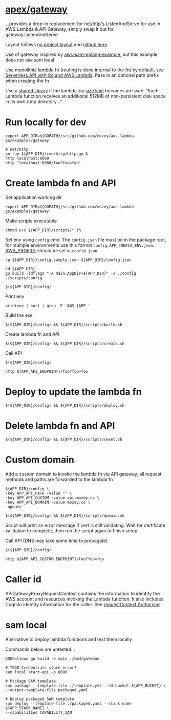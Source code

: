 # [apex/gateway](https://github.com/apex/gateway)

...provides a drop-in replacement for net/http's ListenAndServe 
for use in AWS Lambda & API Gateway, 
simply swap it out for gateway.ListenAndServe

Layout follows [go project layout](https://medium.com/golang-learn/go-project-layout-e5213cdcfaa2)
and [github here](https://github.com/golang-standards/project-layout)

Use of gateway inspired by [aws-sam-golang-example](https://github.com/cpliakas/aws-sam-golang-example),
but this example does not use sam local

Use monolithic lambda fn (routing is done internal to the fn) by default, 
see [Serverless API with Go and AWS Lambda](https://github.com/mozey/aws-lambda-go/tree/master/examples/books-api).
Pass in an optional path prefix when creating the fn

Use a [shared library](https://stackoverflow.com/a/35060357/639133) 
if the lambda zip [size limit](https://docs.aws.amazon.com/lambda/latest/dg/limits.html)
becomes an issue: "Each Lambda function receives an additional 512MB of 
non-persistent disk space in its own /tmp directory..."


# Run locally for dev

    export APP_DIR=${GOPATH}/src/github.com/mozey/aws-lambda-go/examples/gateway
    
    # net/http
    go run ${APP_DIR}/cmd/http/http.go &
    http localhost:8080
    http "localhost:8080/foo?foo=foo"
    
    
# Create lambda fn and API

Set application working dir

    export APP_DIR=${GOPATH}/src/github.com/mozey/aws-lambda-go/examples/gateway
 
Make scripts executable
 
    chmod u+x ${APP_DIR}/scripts/*.sh
 
Set env using `config` cmd.
The `config.json` file must be in the package root, 
for multiple environments use this format `config.APP_CONFIG_ENV.json`.
[AWS_PROFILE](https://docs.aws.amazon.com/cli/latest/userguide/cli-multiple-profiles.html)
should be set in `config.json`

    cp ${APP_DIR}/config.sample.json ${APP_DIR}/config.json
    
    cd ${APP_DIR}
    go build -ldflags "-X main.AppDir=${APP_DIR}" -o ./config ./scripts/config
    
    $(${APP_DIR}/config)
    
Print env

    printenv | sort | grep -E 'AWS_|APP_'
    
Build the exe

    $(${APP_DIR}/config) && ${APP_DIR}/scripts/build.sh

Create lambda fn and API

    $(${APP_DIR}/config) && ${APP_DIR}/scripts/create.sh
    
Call API

    $(${APP_DIR}/config)
    
    http ${APP_API_ENDPOINT}/foo?foo=foo


# Deploy to update the lambda fn
    
    $(${APP_DIR}/config) && ${APP_DIR}/scripts/deploy.sh

    
# Delete lambda fn and API

    $(${APP_DIR}/config) && ${APP_DIR}/scripts/reset.sh


# Custom domain
    
Add a custom domain to invoke the lambda fn via API gateway,
all request methods and paths are forwarded to the lambda fn
    
    ${APP_DIR}/config \
    -key APP_API_PATH -value "" \
    -key APP_API_CUSTOM -value api.mozey.co \
    -key APP_API_DOMAIN -value mozey.co \
    -update
    
    $(${APP_DIR}/config) && ${APP_DIR}/scripts/domain.sh
    
Script will print an error message if cert is still validating.
Wait for certificate validation to complete,
then run the script again to finish setup
    
Call API (DNS may take some time to propagate)

    $(${APP_DIR}/config)
    
    http ${APP_API_CUSTOM_ENDPOINT}/foo?foo=foo


# Caller id

APIGatewayProxyRequestContext contains the information to identify the 
AWS account and resources invoking the Lambda function. 
It also includes Cognito identity information for the caller. 
See [requestContext.Authorizer](https://github.com/apex/gateway/blame/cdfe71df1421609687c01dda11f13ef068784e5b/Readme.md#L31)


# sam local

Alternative to deploy lambda functions and test them locally

Commands below are untested...

    GOOS=linux go build -o main ./cmd/gateway 
    
    # TODO Credentials store error?
    sam local start-api -p 8080

    # Package SAM template
    sam package --template-file ./template.yml --s3-bucket ${APP_BUCKET} \
    --output-template-file packaged.yaml
    
    # Deploy packaged SAM template
    sam deploy --template-file ./packaged.yaml --stack-name ${APP_STACK_NAME} \
    --capabilities CAPABILITY_IAM


